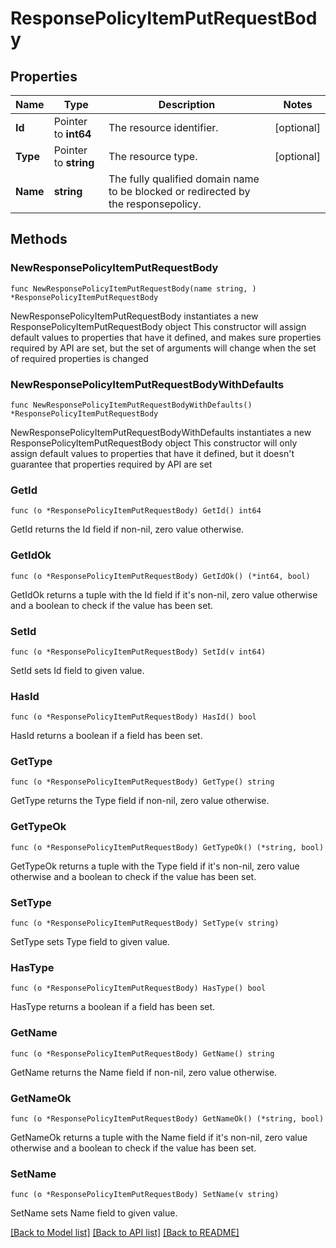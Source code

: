 # ResponsePolicyItemPutRequestBody

## Properties

Name | Type | Description | Notes
------------ | ------------- | ------------- | -------------
**Id** | Pointer to **int64** | The resource identifier. | [optional] 
**Type** | Pointer to **string** | The resource type. | [optional] 
**Name** | **string** | The fully qualified domain name to be blocked or redirected by the responsepolicy. | 

## Methods

### NewResponsePolicyItemPutRequestBody

`func NewResponsePolicyItemPutRequestBody(name string, ) *ResponsePolicyItemPutRequestBody`

NewResponsePolicyItemPutRequestBody instantiates a new ResponsePolicyItemPutRequestBody object
This constructor will assign default values to properties that have it defined,
and makes sure properties required by API are set, but the set of arguments
will change when the set of required properties is changed

### NewResponsePolicyItemPutRequestBodyWithDefaults

`func NewResponsePolicyItemPutRequestBodyWithDefaults() *ResponsePolicyItemPutRequestBody`

NewResponsePolicyItemPutRequestBodyWithDefaults instantiates a new ResponsePolicyItemPutRequestBody object
This constructor will only assign default values to properties that have it defined,
but it doesn't guarantee that properties required by API are set

### GetId

`func (o *ResponsePolicyItemPutRequestBody) GetId() int64`

GetId returns the Id field if non-nil, zero value otherwise.

### GetIdOk

`func (o *ResponsePolicyItemPutRequestBody) GetIdOk() (*int64, bool)`

GetIdOk returns a tuple with the Id field if it's non-nil, zero value otherwise
and a boolean to check if the value has been set.

### SetId

`func (o *ResponsePolicyItemPutRequestBody) SetId(v int64)`

SetId sets Id field to given value.

### HasId

`func (o *ResponsePolicyItemPutRequestBody) HasId() bool`

HasId returns a boolean if a field has been set.

### GetType

`func (o *ResponsePolicyItemPutRequestBody) GetType() string`

GetType returns the Type field if non-nil, zero value otherwise.

### GetTypeOk

`func (o *ResponsePolicyItemPutRequestBody) GetTypeOk() (*string, bool)`

GetTypeOk returns a tuple with the Type field if it's non-nil, zero value otherwise
and a boolean to check if the value has been set.

### SetType

`func (o *ResponsePolicyItemPutRequestBody) SetType(v string)`

SetType sets Type field to given value.

### HasType

`func (o *ResponsePolicyItemPutRequestBody) HasType() bool`

HasType returns a boolean if a field has been set.

### GetName

`func (o *ResponsePolicyItemPutRequestBody) GetName() string`

GetName returns the Name field if non-nil, zero value otherwise.

### GetNameOk

`func (o *ResponsePolicyItemPutRequestBody) GetNameOk() (*string, bool)`

GetNameOk returns a tuple with the Name field if it's non-nil, zero value otherwise
and a boolean to check if the value has been set.

### SetName

`func (o *ResponsePolicyItemPutRequestBody) SetName(v string)`

SetName sets Name field to given value.



[[Back to Model list]](../README.md#documentation-for-models) [[Back to API list]](../README.md#documentation-for-api-endpoints) [[Back to README]](../README.md)


